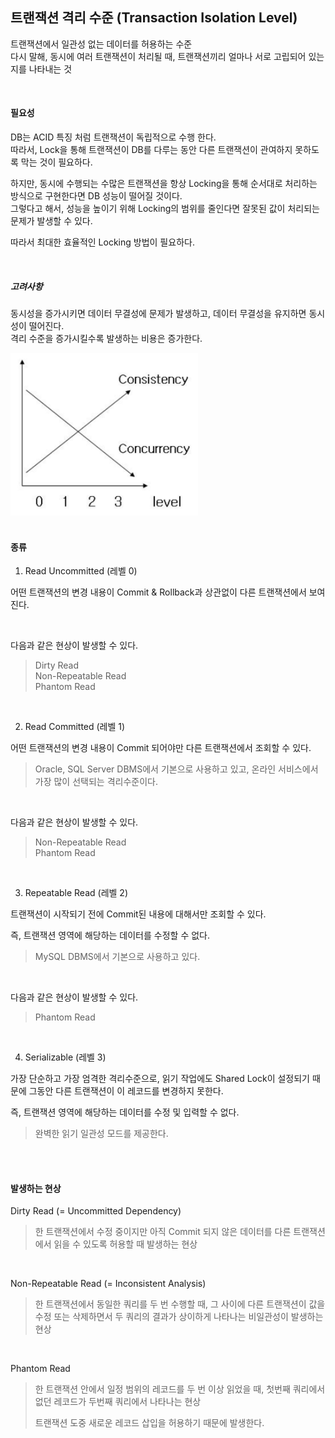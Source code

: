 ## 트랜잭션 격리 수준 (Transaction Isolation Level)
트랜잭션에서 일관성 없는 데이터를 허용하는 수준  
다시 말해, 동시에 여러 트랜잭션이 처리될 때, 트랜잭션끼리 얼마나 서로 고립되어 있는지를 나타내는 것

<br />

#### 필요성
DB는 ACID 특징 처럼 트랜잭션이 독립적으로 수행 한다.  
따라서, Lock을 통해 트랜잭션이 DB를 다루는 동안 다른 트랜잭션이 관여하지 못하도록 막는 것이 필요하다.

하지만, 동시에 수행되는 수많은 트랜잭션을 항상 Locking을 통해 순서대로 처리하는 방식으로 구현한다면 DB 성능이 떨어질 것이다.  
그렇다고 해서, 성능을 높이기 위해 Locking의 범위를 줄인다면 잘못된 값이 처리되는 문제가 발생할 수 있다.

따라서 최대한 효율적인 Locking 방법이 필요하다.

<br />

##### 고려사항
동시성을 증가시키면 데이터 무결성에 문제가 발생하고, 데이터 무결성을 유지하면 동시성이 떨어진다.  
격리 수준을 증가시킬수록 발생하는 비용은 증가한다.

<img src="../img/TransactionIsolationLevel.png" width="300">

<br />
<br />

#### 종류
1. Read Uncommitted (레벨 0)  

어떤 트랜잭션의 변경 내용이 Commit & Rollback과 상관없이 다른 트랜잭션에서 보여진다.

<br />

다음과 같은 현상이 발생할 수 있다.
> Dirty Read  
> Non-Repeatable Read  
> Phantom Read

<br />

2. Read Committed (레벨 1)

어떤 트랜잭션의 변경 내용이 Commit 되어야만 다른 트랜잭션에서 조회할 수 있다.
> Oracle, SQL Server DBMS에서 기본으로 사용하고 있고, 온라인 서비스에서 가장 많이 선택되는 격리수준이다.

<br />

다음과 같은 현상이 발생할 수 있다.
> Non-Repeatable Read  
> Phantom Read


<br />

3. Repeatable Read (레벨 2)

트랜잭션이 시작되기 전에 Commit된 내용에 대해서만 조회할 수 있다.

즉, 트랜잭션 영역에 해당하는 데이터를 수정할 수 없다.
> MySQL DBMS에서 기본으로 사용하고 있다.

<br />

다음과 같은 현상이 발생할 수 있다.
> Phantom Read

<br />

4. Serializable (레벨 3)

가장 단순하고 가장 엄격한 격리수준으로, 읽기 작업에도 Shared Lock이 설정되기 때문에 그동안 다른 트랜잭션이 이 레코드를 변경하지 못한다.

즉, 트랜잭션 영역에 해당하는 데이터를 수정 및 입력할 수 없다.
> 완벽한 읽기 일관성 모드를 제공한다.

<br />
<br />

#### 발생하는 현상
Dirty Read (= Uncommitted Dependency)
> 한 트랜잭션에서 수정 중이지만 아직 Commit 되지 않은 데이터를 다른 트랜잭션에서 읽을 수 있도록 허용할 때 발생하는 현상

<br />

Non-Repeatable Read (= Inconsistent Analysis)
> 한 트랜잭션에서 동일한 쿼리를 두 번 수행할 때, 그 사이에 다른 트랜잭션이 값을 수정 또는 삭제하면서 두 쿼리의 결과가 상이하게 나타나는 비일관성이 발생하는 현상

<br />

Phantom Read
> 한 트랜잭션 안에서 일정 범위의 레코드를 두 번 이상 읽었을 때, 첫번째 쿼리에서 없던 레코드가 두번째 쿼리에서 나타나는 현상
>
> 트랜잭션 도중 새로운 레코드 삽입을 허용하기 때문에 발생한다.